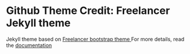 


Github Theme Credit: Freelancer Jekyll theme  
============================================
Jekyll theme based on [Freelancer bootstrap theme ](http://startbootstrap.com/template-overviews/freelancer/)
For more details, read the [documentation](http://jekyllrb.com/)

